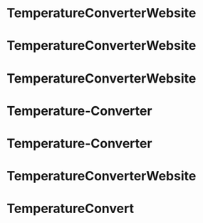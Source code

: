 # TemperatureConverterWebsite
# TemperatureConverterWebsite
# TemperatureConverterWebsite
# Temperature-Converter
# Temperature-Converter
# TemperatureConverterWebsite
# TemperatureConvert
